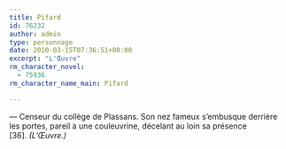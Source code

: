 ```yaml
---
title: Pifard
id: 76232
author: admin
type: personnage
date: 2010-03-15T07:36:51+00:00
excerpt: "L'Œuvre"
rm_character_novel:
  - 75936
rm_character_name_main: Pifard

---
```

— Censeur du collège de Plassans. Son nez fameux s&rsquo;embusque derrière les portes, pareil à une couleuvrine, décelant au loin sa présence [36]. _(L&rsquo;Œuvre.)_